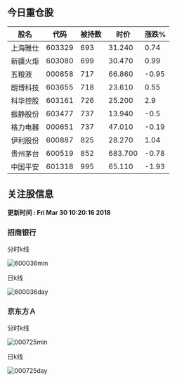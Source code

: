 
## 今日重仓股 

|股名|代码|被持数|时价|涨跌%|
|---|---|---|---|---|
|上海雅仕|603329|693|31.240|0.74|
|新疆火炬|603080|699|30.470|0.99|
|五粮液|000858|717|66.860|-0.95|
|朗博科技|603655|718|23.610|0.55|
|科华控股|603161|726|25.200|2.9|
|振静股份|603477|737|13.940|-0.5|
|格力电器|000651|737|47.010|-0.19|
|伊利股份|600887|825|28.270|1.04|
|贵州茅台|600519|852|683.700|-0.78|
|中国平安|601318|995|65.110|-1.93|

## 关注股信息
**更新时间 : Fri Mar 30 10:20:16 2018**
### 招商银行 
分时k线

![600036min](http://image.sinajs.cn/newchart/min/n/sh600036.gif)

日k线

![600036day](http://image.sinajs.cn/newchart/daily/n/sh600036.gif)

### 京东方Ａ 
分时k线

![000725min](http://image.sinajs.cn/newchart/min/n/sz000725.gif)

日k线

![000725day](http://image.sinajs.cn/newchart/daily/n/sz000725.gif)
